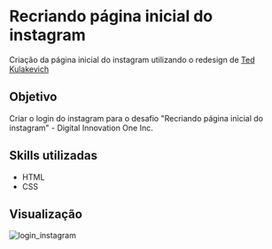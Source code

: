 # Recriando página inicial do instagram

Criação da página inicial do instagram utilizando o redesign de <a href="https://www.figma.com/file/5L9B84IYm0Qt2EMYpTgLiw/Instagram-Login-Redesign-(Community)?node-id=14%3A14"> Ted Kulakevich </a>

## Objetivo
Criar o login do instagram para o desafio "Recriando página inicial do instagram" - Digital Innovation One Inc.

## Skills utilizadas
* HTML
* CSS

## Visualização

![login_instagram](https://user-images.githubusercontent.com/11448587/171964290-432d7807-1fab-41f0-af10-37f0c996cb8f.png)
